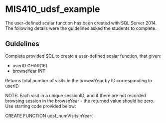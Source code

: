 # MIS410_udsf_example

The user-defined scalar function has been created with SQL Server 2014. The following details were the guidelines asked the students to complete.

## Guidelines
Complete provided SQL to create a user-defined scalar function, that given:
- userID CHAR(16)
- browseYear INT

Returns total number of visits in the browseYear by ID corresponding to userID

NOTE: Each visit in a unique sessionID; and if there are not recorded browsing session in the browseYear - the returned value should be zero.
Use starting code provided below:

CREATE FUNCTION udsf_numVisitsInYear(
